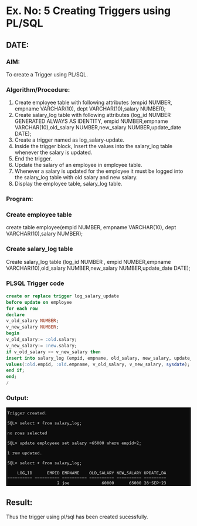 # Ex. No: 5 Creating Triggers using PL/SQL
## DATE:
### AIM: 
To create a Trigger using PL/SQL.
### Algorithm/Procedure:
1. Create employee table with following attributes (empid NUMBER, empname VARCHAR(10), dept VARCHAR(10),salary NUMBER);
2. Create salary_log table with following attributes (log_id NUMBER GENERATED ALWAYS AS IDENTITY, empid NUMBER,empname VARCHAR(10),old_salary NUMBER,new_salary NUMBER,update_date DATE);
3. Create a trigger named as log_salary-update.
4. Inside the trigger block, Insert the values into the salary_log table whenever the salary is updated.
5. End the trigger.
6. Update the salary of an employee in employee table.
7. Whenever a salary is updated for the employee it must be logged into the salary_log table with old salary and new salary.
8. Display the employee table, salary_log table.
### Program:
### Create employee table
create table employee(empid NUMBER, empname VARCHAR(10), dept VARCHAR(10),salary NUMBER);
### Create salary_log table
Create salary_log table (log_id NUMBER , empid NUMBER,empname VARCHAR(10),old_salary NUMBER,new_salary NUMBER,update_date DATE);
### PLSQL Trigger code
```sql
create or replace trigger log_salary_update
before update on employee
for each row
declare
v_old_salary NUMBER;
v_new_salary NUMBER;
begin
v_old_salary:= :old.salary;
v_new_salary:= :new.salary;
if v_old_salary <> v_new_salary then
insert into salary_log (empid, empname, old_salary, new_salary, update_date)
values(:old.empid, :old.empname, v_old_salary, v_new_salary, sysdate);
end if;
end;
/
```
### Output:
![OUTPUT](1.png)
## Result:
Thus the trigger using pl/sql has been created sucessfully.
